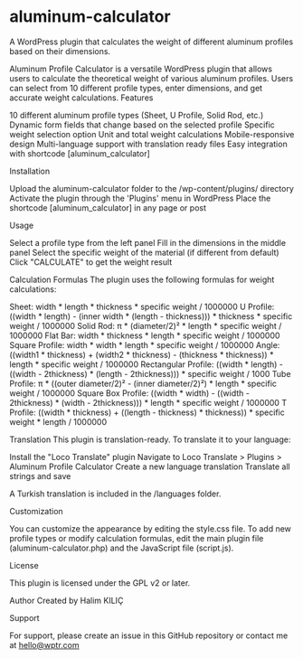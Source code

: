 # aluminum-calculator

A WordPress plugin that calculates the weight of different aluminum profiles based on their dimensions.

Aluminum Profile Calculator is a versatile WordPress plugin that allows users to calculate the theoretical weight of various aluminum profiles. Users can select from 10 different profile types, enter dimensions, and get accurate weight calculations.
Features

10 different aluminum profile types (Sheet, U Profile, Solid Rod, etc.)
Dynamic form fields that change based on the selected profile
Specific weight selection option
Unit and total weight calculations
Mobile-responsive design
Multi-language support with translation ready files
Easy integration with shortcode [aluminum_calculator]

Installation

Upload the aluminum-calculator folder to the /wp-content/plugins/ directory
Activate the plugin through the 'Plugins' menu in WordPress
Place the shortcode [aluminum_calculator] in any page or post

Usage

Select a profile type from the left panel
Fill in the dimensions in the middle panel
Select the specific weight of the material (if different from default)
Click "CALCULATE" to get the weight result

Calculation Formulas
The plugin uses the following formulas for weight calculations:

Sheet: width * length * thickness * specific weight / 1000000
U Profile: ((width * length) - (inner width * (length - thickness))) * thickness * specific weight / 1000000
Solid Rod: π * (diameter/2)² * length * specific weight / 1000000
Flat Bar: width * thickness * length * specific weight / 1000000
Square Profile: width * width * length * specific weight / 1000000
Angle: ((width1 * thickness) + (width2 * thickness) - (thickness * thickness)) * length * specific weight / 1000000
Rectangular Profile: ((width * length) - ((width - 2thickness) * (length - 2thickness))) * specific weight / 1000
Tube Profile: π * ((outer diameter/2)² - (inner diameter/2)²) * length * specific weight / 1000000
Square Box Profile: ((width * width) - ((width - 2thickness) * (width - 2thickness))) * length * specific weight / 1000000
T Profile: ((width * thickness) + ((length - thickness) * thickness)) * specific weight * length / 1000000

Translation
This plugin is translation-ready. To translate it to your language:

Install the "Loco Translate" plugin
Navigate to Loco Translate > Plugins > Aluminum Profile Calculator
Create a new language translation
Translate all strings and save

A Turkish translation is included in the /languages folder.

Customization

You can customize the appearance by editing the style.css file. To add new profile types or modify calculation formulas, edit the main plugin file (aluminum-calculator.php) and the JavaScript file (script.js).

License

This plugin is licensed under the GPL v2 or later.

Author
Created by Halim KILIÇ

Support

For support, please create an issue in this GitHub repository or contact me at hello@wptr.com
